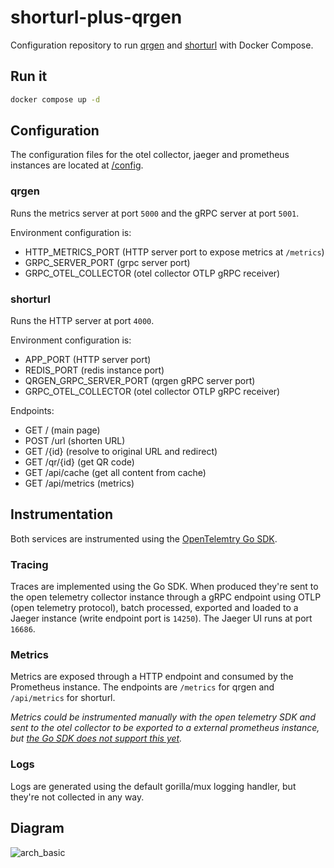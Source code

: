 # shorturl-plus-qrgen

Configuration repository to run [qrgen](https://github.com/juanjoss/qrgen) and [shorturl](https://github.com/juanjoss/shorturl) with Docker Compose.

## Run it

```bash
docker compose up -d
```

## Configuration

The configuration files for the otel collector, jaeger and prometheus instances are located at [/config](https://github.com/juanjoss/shorturl-plus-qrgen/config).

### qrgen

Runs the metrics server at port `5000` and the gRPC server at port `5001`. 

Environment configuration is:

- HTTP_METRICS_PORT (HTTP server port to expose metrics at `/metrics`)
- GRPC_SERVER_PORT (grpc server port)
- GRPC_OTEL_COLLECTOR (otel collector OTLP gRPC receiver)

### shorturl

Runs the HTTP server at port `4000`.

Environment configuration is:

- APP_PORT (HTTP server port)
- REDIS_PORT (redis instance port)
- QRGEN_GRPC_SERVER_PORT (qrgen gRPC server port)
- GRPC_OTEL_COLLECTOR (otel collector OTLP gRPC receiver)

Endpoints:

- GET / (main page)
- POST /url (shorten URL)
- GET /{id} (resolve to original URL and redirect)
- GET /qr/{id} (get QR code)
- GET /api/cache (get all content from cache)
- GET /api/metrics (metrics)

## Instrumentation

Both services are instrumented using the [OpenTelemtry Go SDK](https://opentelemetry.io/docs/instrumentation/go/).

### Tracing

Traces are implemented using the Go SDK. When produced they're sent to the open telemetry collector instance through a gRPC endpoint using OTLP (open telemetry protocol), batch processed, exported and loaded to a Jaeger instance (write endpoint port is `14250`). The Jaeger UI runs at port `16686`.

### Metrics

Metrics are exposed through a HTTP endpoint and consumed by the Prometheus instance. The endpoints are `/metrics` for qrgen and `/api/metrics` for shorturl.

_Metrics could be instrumented manually with the open telemetry SDK and sent to the otel collector to be exported to a external prometheus instance, but [the Go SDK does not support this yet](https://opentelemetry.io/docs/instrumentation/go/manual/#creating-metrics)._

### Logs

Logs are generated using the default gorilla/mux logging handler, but they're not collected in any way.

## Diagram

![arch_basic](https://drive.google.com/uc?export=view&id=1V6u29xwERYyenkXIaoNaCBrQvdxlne-x)